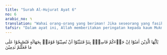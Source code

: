 ```yaml
---
title: "Surah Al-Hujurat Ayat 6"
no: 6
arabic_no: ٦
translation: "Wahai orang-orang yang beriman! Jika seseorang yang fasik datang kepadamu membawa suatu berita, maka telitilah kebenarannya, agar kamu tidak mencelakakan suatu kaum karena kebodohan (kecerobohan), yang akhirnya kamu menyesali perbuatanmu itu. "
tafsir: "Dalam ayat ini, Allah memberitakan peringatan kepada kaum Mukminin, jika datang kepada mereka seorang fasik membawa berita tentang apa saja, agar tidak tergesa-gesa menerima berita itu sebelum diperiksa dan diteliti dahulu kebenarannya. Sebelum diadakan penelitian yang seksama, jangan cepat percaya kepada berita dari orang fasik, karena seorang yang tidak mempedulikan kefasikannya, tentu juga tidak akan mempedulikan kedustaan berita yang disampaikannya. Perlunya berhati-hati dalam menerima berita adalah untuk menghindarkan penyesalan akibat berita yang tidak diteliti atau berita bohong itu. Penyesalan yang akan timbul sebenarnya dapat dihindari jika bersikap lebih hati-hati.\n\nAyat ini memberikan pedoman bagi sekalian kaum Mukminin supaya berhati-hati dalam menerima berita, terutama jika bersumber dari seorang yang fasik. Maksud yang terkandung dalam ayat ini adalah agar diadakan penelitian dahulu mengenai kebenarannya. Mempercayai suatu berita tanpa diselidiki kebenarannya, besar kemungkinan akan membawa korban jiwa dan harta yang sia-sia, yang hanya menimbulkan penyesalan belaka."
---
```

يٰٓاَيُّهَا الَّذِيْنَ اٰمَنُوْٓا اِنْ جَاۤءَكُمْ فَاسِقٌۢ بِنَبَاٍ فَتَبَيَّنُوْٓا اَنْ تُصِيْبُوْا قَوْمًاۢ بِجَهَالَةٍ فَتُصْبِحُوْا عَلٰى مَا فَعَلْتُمْ نٰدِمِيْنَ 